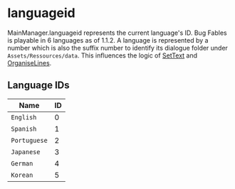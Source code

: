 # languageid

MainManager.languageid represents the current language's ID. Bug Fables is playable in 6 languages as of 1.1.2. A language is represented by a number which is also the suffix number to identify its dialogue folder under `Assets/Ressources/data`. This influences the logic of [SetText](SetText.md) and [OrganiseLines](Related%20Systems/Automatic%20Line%20Breaks/OrganiseLines.md).

## Language IDs

|Name|ID|
|----|--|
|`English`|0|
|`Spanish`|1|
|`Portuguese`|2|
|`Japanese`|3|
|`German`|4|
|`Korean`|5|
